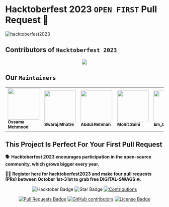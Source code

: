 # Hacktoberfest 2023  `OPEN FIRST` Pull Request 🎉 
![hacktoberfest2023](https://github.com/ossamamehmood/hacktoberfest/raw/main/.github/logo.png)


## Contributors of `Hacktoberfest 2023`

<div align="center">

<a href="https://github.com/ossamamehmood/hacktoberfest2023/graphs/contributors">
  <img src="https://contrib.rocks/image?repo=ossamamehmood/hacktoberfest2023" />
</a>
  
  </div>

## Our `Maintainers`

<table>
<tr>
<td>
  <a href="https://github.com/ossamamehmood">
    <kbd>
      <img src="https://avatars3.githubusercontent.com/ossamamehmood?size=100" width="100px;" alt=""/>
    </kbd>
    <br />
    <sub><b>Ossama Mehmood</b></sub>
  </a>
</td>

  <td>  
  <a href="https://github.com/swarajmhatre">
    <kbd>
      <img src="https://avatars3.githubusercontent.com/swarajmhatre?size=100" width="100px;" alt=""/>
    </kbd>
    <br />
    <sub><b>Swaraj Mhatre</b></sub>
  </a>
</td>

  <td>  
  <a href="https://github.com/abdulrehmanghub">
    <kbd>
      <img src="https://avatars3.githubusercontent.com/abdulrehmanghub?size=100" width="100px;" alt=""/>
    </kbd>
    <br />
    <sub><b>Abdul Rehman</b></sub>
  </a>
</td>

  <td>  
  <a href="https://github.com/mohitsaini07">
    <kbd>
      <img src="https://avatars3.githubusercontent.com/mohitsaini07?size=100" width="100px;" alt=""/>
    </kbd>
    <br />
    <sub><b>Mohit Saini</b></sub>
  </a>
</td>

  <td>  
  <a href="https://github.com/Chifez">
    <kbd>
      <img src="https://avatars3.githubusercontent.com/Chifez?size=100" width="100px;" alt=""/>
    </kbd>
    <br />
    <sub><b>Em_Dev</b></sub>
  </a>
</td>


</tr>
</table>

## This Project Is Perfect For Your First Pull Request

🗣 **Hacktoberfest 2023 encourages participation in the open-source community, which grows bigger every year.**

📢📢 **Register [here](https://hacktoberfest2023.digitalocean.com) for hacktoberfest2023 and make four pull requests (PRs) between October 1st-31st to grab free DIGITAL-SWAGS 🔥.**

<div align="center">

<img src="https://img.shields.io/badge/hacktoberfest2023--blueviolet" alt="Hacktober Badge"/>
 <img src="https://img.shields.io/static/v1?label=%F0%9F%8C%9F&message=If%20Useful&style=style=flat&color=BC4E99" alt="Star Badge"/>
 <a href="https://github.com/ossamamehmood" ><img src="https://img.shields.io/badge/Contributions-welcome-violet.svg?style=flat&logo=git" alt="Contributions" /></a>

<a href="https://github.com/ossamamehmood/hacktoberfest2023/pulls"><img src="https://img.shields.io/github/issues-pr/ossamamehmood/hacktoberfest2023" alt="Pull Requests Badge"/></a>
<a href="https://github.com/ossamamehmood/hacktoberfest2023/graphs/contributors"><img alt="GitHub contributors" src="https://img.shields.io/github/contributors/ossamamehmood/hacktoberfest2023?color=2b9348"></a>
<a href="https://github.com/ossamamehmood/hacktoberfest2023/blob/master/LICENSE"><img src="https://img.shields.io/github/license/ossamamehmood/hacktoberfest2023?color=2b9348" alt="License Badge"/></a>

</div>
